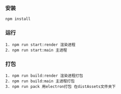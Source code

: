 ### 安装
`npm install`

### 运行
```
1. npm run start:render 渲染进程
2. npm run start:main 主进程
```

### 打包
```
1. npm run build:render 渲染进程打包
2. npm run build:main 主进程打包
3. npm run pack 用electron打包 在distAssets文件夹下
```
